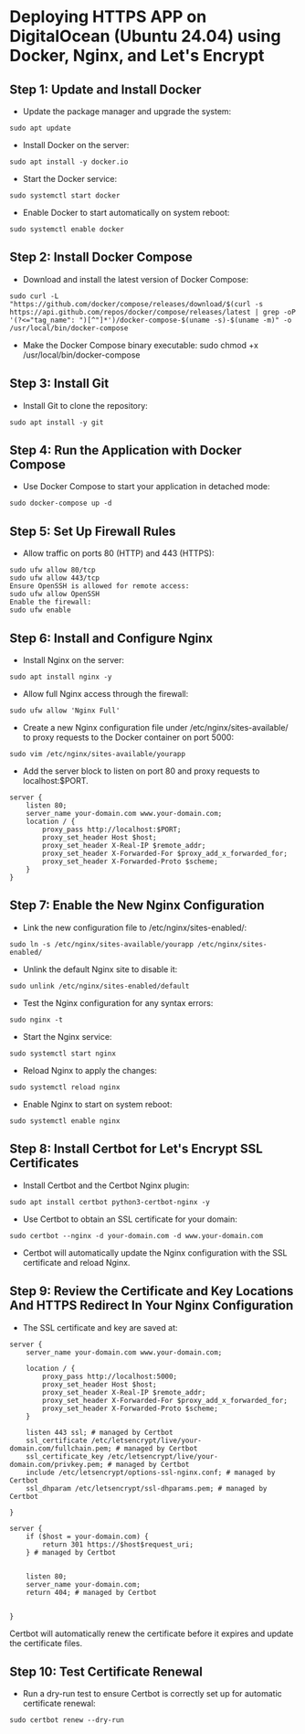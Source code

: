 # Deploying HTTPS APP on DigitalOcean (Ubuntu 24.04) using Docker, Nginx, and Let's Encrypt
## Step 1: Update and Install Docker
- Update the package manager and upgrade the system:
```
sudo apt update
```
- Install Docker on the server:
```
sudo apt install -y docker.io
```
- Start the Docker service:
```
sudo systemctl start docker
```
- Enable Docker to start automatically on system reboot:
```
sudo systemctl enable docker
```
## Step 2: Install Docker Compose
- Download and install the latest version of Docker Compose:
```
sudo curl -L "https://github.com/docker/compose/releases/download/$(curl -s https://api.github.com/repos/docker/compose/releases/latest | grep -oP '(?<="tag_name": ")[^"]*')/docker-compose-$(uname -s)-$(uname -m)" -o /usr/local/bin/docker-compose
```
- Make the Docker Compose binary executable:
sudo chmod +x /usr/local/bin/docker-compose
## Step 3: Install Git
- Install Git to clone the repository:
```
sudo apt install -y git
```
## Step 4: Run the Application with Docker Compose
- Use Docker Compose to start your application in detached mode:
```
sudo docker-compose up -d
```
## Step 5: Set Up Firewall Rules
- Allow traffic on ports 80 (HTTP) and 443 (HTTPS):
```
sudo ufw allow 80/tcp
sudo ufw allow 443/tcp
Ensure OpenSSH is allowed for remote access:
sudo ufw allow OpenSSH
Enable the firewall:
sudo ufw enable
```
## Step 6: Install and Configure Nginx
- Install Nginx on the server:
```
sudo apt install nginx -y
```
- Allow full Nginx access through the firewall:
```
sudo ufw allow 'Nginx Full'
```
- Create a new Nginx configuration file under /etc/nginx/sites-available/ to proxy requests to the Docker container on port 5000:
```
sudo vim /etc/nginx/sites-available/yourapp
```
- Add the server block to listen on port 80 and proxy requests to localhost:$PORT.
```
server {
    listen 80;
    server_name your-domain.com www.your-domain.com;
    location / {
        proxy_pass http://localhost:$PORT;
        proxy_set_header Host $host;
        proxy_set_header X-Real-IP $remote_addr;
        proxy_set_header X-Forwarded-For $proxy_add_x_forwarded_for;
        proxy_set_header X-Forwarded-Proto $scheme;
    }
}
```
## Step 7: Enable the New Nginx Configuration
- Link the new configuration file to /etc/nginx/sites-enabled/:
```
sudo ln -s /etc/nginx/sites-available/yourapp /etc/nginx/sites-enabled/
```
- Unlink the default Nginx site to disable it:
```
sudo unlink /etc/nginx/sites-enabled/default
```
- Test the Nginx configuration for any syntax errors:
```
sudo nginx -t
```
- Start the Nginx service:
```
sudo systemctl start nginx
```
- Reload Nginx to apply the changes:
```
sudo systemctl reload nginx
```
- Enable Nginx to start on system reboot:
```
sudo systemctl enable nginx
```
## Step 8: Install Certbot for Let's Encrypt SSL Certificates
- Install Certbot and the Certbot Nginx plugin:
```
sudo apt install certbot python3-certbot-nginx -y
```
- Use Certbot to obtain an SSL certificate for your domain:
```
sudo certbot --nginx -d your-domain.com -d www.your-domain.com
```
- Certbot will automatically update the Nginx configuration with the SSL certificate and reload Nginx.

## Step 9: Review the Certificate and Key Locations And HTTPS Redirect In Your Nginx Configuration
- The SSL certificate and key are saved at:
```
server {
    server_name your-domain.com www.your-domain.com;

    location / {
        proxy_pass http://localhost:5000;
        proxy_set_header Host $host;
        proxy_set_header X-Real-IP $remote_addr;
        proxy_set_header X-Forwarded-For $proxy_add_x_forwarded_for;
        proxy_set_header X-Forwarded-Proto $scheme;
    }

    listen 443 ssl; # managed by Certbot
    ssl_certificate /etc/letsencrypt/live/your-domain.com/fullchain.pem; # managed by Certbot
    ssl_certificate_key /etc/letsencrypt/live/your-domain.com/privkey.pem; # managed by Certbot
    include /etc/letsencrypt/options-ssl-nginx.conf; # managed by Certbot
    ssl_dhparam /etc/letsencrypt/ssl-dhparams.pem; # managed by Certbot

}

server {
    if ($host = your-domain.com) {
        return 301 https://$host$request_uri;
    } # managed by Certbot


    listen 80;
    server_name your-domain.com;
    return 404; # managed by Certbot


}
```
Certbot will automatically renew the certificate before it expires and update the certificate files.

## Step 10: Test Certificate Renewal
- Run a dry-run test to ensure Certbot is correctly set up for automatic certificate renewal:
```
sudo certbot renew --dry-run
```
